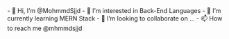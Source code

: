 <head>
<link href= "//#" rel= "stylesheet" >
  <link rel= "stylesheet" href= "path/to/code-icons/css/code-icons.min.css" >
</head>
- 👋 Hi, I’m @MohmmdSjjd
- 👀 I’m interested in Back-End Languages
- 🌱 I’m currently learning MERN Stack 
- 💞️ I’m looking to collaborate on ...
- 📫 How to reach me @mhmmdsjjd

<!---
MohmmdSjjd/MohmmdSjjd is a ✨ special ✨ repository because its `README.md` (this file) appears on your GitHub profile.
You can click the Preview link to take a look at your changes.
--->
